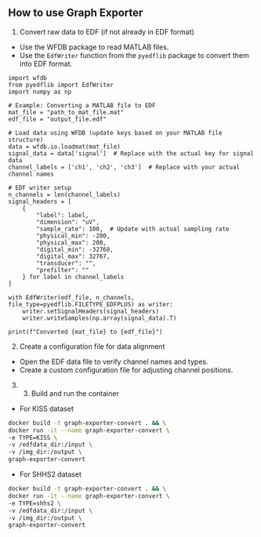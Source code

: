 ## How to use Graph Exporter
1. Convert raw data to EDF (if not already in EDF format)
- Use the WFDB package to read MATLAB files.
- Use the `EdfWriter` function from the `pyedflib` package to convert them into EDF format.
```
import wfdb
from pyedflib import EdfWriter
import numpy as np

# Example: Converting a MATLAB file to EDF
mat_file = "path_to_mat_file.mat"
edf_file = "output_file.edf"

# Load data using WFDB (update keys based on your MATLAB file structure)
data = wfdb.io.loadmat(mat_file)
signal_data = data['signal']  # Replace with the actual key for signal data
channel_labels = ['ch1', 'ch2', 'ch3']  # Replace with your actual channel names

# EDF writer setup
n_channels = len(channel_labels)
signal_headers = [
    {
        "label": label,
        "dimension": "uV",
        "sample_rate": 100,  # Update with actual sampling rate
        "physical_min": -200,
        "physical_max": 200,
        "digital_min": -32768,
        "digital_max": 32767,
        "transducer": "",
        "prefilter": ""
    } for label in channel_labels
]

with EdfWriter(edf_file, n_channels, file_type=pyedflib.FILETYPE_EDFPLUS) as writer:
    writer.setSignalHeaders(signal_headers)
    writer.writeSamples(np.array(signal_data).T)

print(f"Converted {mat_file} to {edf_file}")
```
2. Create a configuration file for data alignment
- Open the EDF data file to verify channel names and types.
- Create a custom configuration file for adjusting channel positions.

3. 3. Build and run the container
- For KISS dataset
```bash
docker build -t graph-exporter-convert . && \
docker run -it --name graph-exporter-convert \
-e TYPE=KISS \
-v /edfdata_dir:/input \
-v /img_dir:/output \
graph-exporter-convert
```

- For SHHS2 dataset
```bash
docker build -t graph-exporter-convert . && \
docker run -it --name graph-exporter-convert \
-e TYPE=shhs2 \
-v /edfdata_dir:/input \
-v /img_dir:/output \
graph-exporter-convert
```
